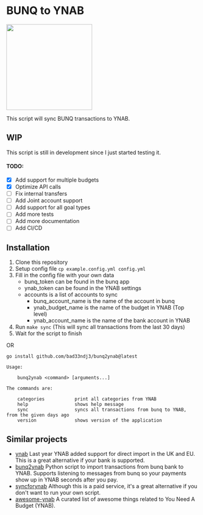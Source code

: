 # BUNQ to YNAB 
<img src='https://github.com/bad33ndj3/bunq2ynab/assets/9072952/2a61635f-db5e-43a2-825a-8a230cd3bebc' width='225'>


This script will sync BUNQ transactions to YNAB.

## WIP

This script is still in development since I just started testing it.

#### TODO:

- [x] Add support for multiple budgets
- [x] Optimize API calls
- [ ] Fix internal transfers
- [ ] Add Joint account support
- [ ] Add support for all goal types
- [ ] Add more tests
- [ ] Add more documentation
- [ ] Add CI/CD

## Installation

1. Clone this repository
2. Setup config file `cp example.config.yml config.yml`
3. Fill in the config file with your own data
    - bunq_token can be found in the bunq app
    - ynab_token can be found in the YNAB settings
    - accounts is a list of accounts to sync
        - bunq_account_name is the name of the account in bunq
        - ynab_budget_name is the name of the budget in YNAB (Top level)
        - ynab_account_name is the name of the bank account in YNAB
4. Run `make sync` (This will sync all transactions from the last 30 days)
5. Wait for the script to finish

OR


`go install github.com/bad33ndj3/bunq2ynab@latest`

```
Usage:

    bunq2ynab <command> [arguments...]

The commands are:

    categories           print all categories from YNAB
    help                 shows help message
    sync                 syncs all transactions from bunq to YNAB, from the given days ago
    version              shows version of the application

```

## Similar projects
- [ynab](https://support.ynab.com/en_us/direct-import-in-the-uk-and-eu-an-overview-Syae1z_A9) Last year YNAB added support for direct import in the UK and EU.  This is a great alternative if your bank is supported.
- [bunq2ynab](https://github.com/wesselt/bunq2ynab) Python script to import transactions from bunq bank to YNAB.  Supports listening to messages from bunq so your payments show up in YNAB seconds after you pay.
- [syncforynab](https://syncforynab.com/) Although this is a paid service, it's a great alternative if you don't want to run your own script.
- [awesome-ynab](https://github.com/scottrobertson/awesome-ynab) A curated list of awesome things related to You Need A Budget (YNAB).
